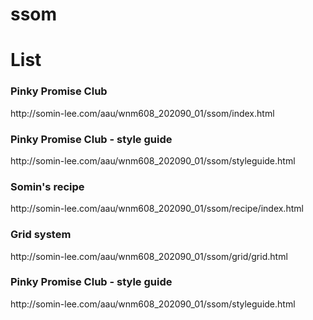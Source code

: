 # ssom


<h1>List</h1>


<h3>Pinky Promise Club</h3>
<p> http://somin-lee.com/aau/wnm608_202090_01/ssom/index.html</p>


<h3>Pinky Promise Club - style guide</h3>
<p> http://somin-lee.com/aau/wnm608_202090_01/ssom/styleguide.html</p>


<h3>Somin's recipe</h3>
<p> http://somin-lee.com/aau/wnm608_202090_01/ssom/recipe/index.html</p>

<h3>Grid system</h3>
<p> http://somin-lee.com/aau/wnm608_202090_01/ssom/grid/grid.html</p>

<h3>Pinky Promise Club - style guide</h3>
<p> http://somin-lee.com/aau/wnm608_202090_01/ssom/styleguide.html</p>
